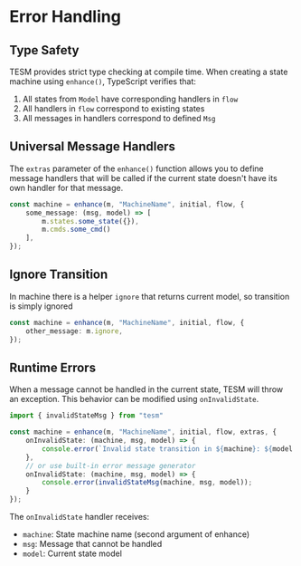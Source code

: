 # Error Handling

## Type Safety

TESM provides strict type checking at compile time. When creating a state machine using `enhance()`, TypeScript verifies that:

1. All states from `Model` have corresponding handlers in `flow`
2. All handlers in `flow` correspond to existing states
3. All messages in handlers correspond to defined `Msg`

## Universal Message Handlers

The `extras` parameter of the `enhance()` function allows you to define message handlers that will be called if the current state doesn't have its own handler for that message.

```ts
const machine = enhance(m, "MachineName", initial, flow, {
    some_message: (msg, model) => [
        m.states.some_state({}),
        m.cmds.some_cmd()
    ],
});
```

## Ignore Transition

In machine there is a helper `ignore` that returns current model, so transition is simply ignored

```ts
const machine = enhance(m, "MachineName", initial, flow, {
    other_message: m.ignore,
});
```


## Runtime Errors

When a message cannot be handled in the current state, TESM will throw an exception. This behavior can be modified using `onInvalidState`.

```ts
import { invalidStateMsg } from "tesm"

const machine = enhance(m, "MachineName", initial, flow, extras, {
    onInvalidState: (machine, msg, model) => {
        console.error(`Invalid state transition in ${machine}: ${model.state}.${msg.type}`);
    },
    // or use built-in error message generator
    onInvalidState: (machine, msg, model) => {
        console.error(invalidStateMsg(machine, msg, model));
    }
});
```

The `onInvalidState` handler receives:
- `machine`: State machine name (second argument of enhance)
- `msg`: Message that cannot be handled
- `model`: Current state model

